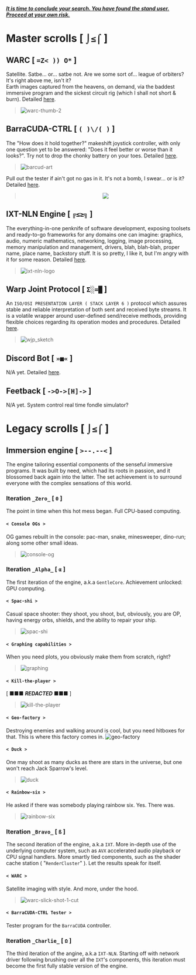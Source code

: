<i><u><b>It is time to conclude your search. You have found the stand user. Proceed at your own risk.</b></u></i>

# Master scrolls [ `⌡≤⌠` ]
 
## WARC [ `=Z< )) O*` ]
Satellite. Satbe... or... satbe not. Are we some sort of... league of orbiters? It's right above me, isn't it? <br>
Earth images captured from the heavens, on demand, via the baddest immersive program and the sickest circuit rig (which I shall not short & burn). Detailed [here](https://github.com/HoratiuMip/Ad-astra.Made.Not-said/tree/main/IXN/Ruptures/warc).
> ![warc-thumb-2](https://github.com/user-attachments/assets/8427430b-c346-4615-a8f0-297e7836227a)

## BarraCUDA-CTRL [ `( )\/( )` ]
The "How does it hold together?" makeshift joystick controller, with only one question yet to be answered: "Does it feel better or worse than it looks?". Try not to drop the chonky battery on your toes. Detailed [here](https://github.com/HoratiuMip/Ad-astra.Made.Not-said/tree/main/Devices/BarraCUDA-CTRL).
> ![barcud-art](https://github.com/user-attachments/assets/b2671f24-8335-4683-a659-bf164fe5941f)

Pull out the tester if ain't got no gas in it. It's not a bomb, I swear... or is it? Detailed [here](https://github.com/HoratiuMip/Ad-astra.Made.Not-said/tree/main/IXN/Ruptures/BarraCUDA-CTRL-tester).
><p align="center">
>  <img src="https://github.com/user-attachments/assets/8480758c-47e2-4b20-8903-6dc645778c59" />
></p>

## IXT-NLN Engine [ `╔≤≥╗` ]
The everything-in-one penknife of software development, exposing toolsets and ready-to-go frameworks for any domains one can imagine: graphics, audio, numeric mathematics, networking, logging, image processing, memory manipulation and management, drivers, blah, blah-blah, proper name, place name, backstory stuff. It is so pretty, I like it, but I'm angry with it for some reason. Detailed [here](https://github.com/HoratiuMip/Ad-astra.Made.Not-said/tree/main/IXN).
> ![ixt-nln-logo](https://github.com/user-attachments/assets/54e2cdbc-55ce-48ea-91d3-df27cf414faf)

## Warp Joint Protocol [ `Σ░=█` ]
An `ISO/OSI PRESENTATION LAYER ( STACK LAYER 6 )` protocol which assures stable and reliable interpretation of both sent and received byte streams. It is a volatile wrapper around user-defined send/receive methods, providing flexible choices regarding its operation modes and procedures. Detailed [here](https://github.com/HoratiuMip/Ad-astra.Made.Not-said/blob/main/WJP/README.md).
> ![wjp_sketch](https://github.com/user-attachments/assets/e39b30df-bf4b-41b6-9cf4-4e9d6e959717)

## Discord Bot [ `»■«` ]
N/A yet. Detailed [here](https://github.com/HoratiuMip/Ahri).

## Feetback [ `->O->[H]->` ]
N/A yet. System control real time fondle simulator?

# Legacy scrolls [ `⌡≤⌠` ]

## Immersion engine [ `>--.--<` ]
The engine tailoring essential components of the senseful immersive programs. It was built by need, which had its roots in passion, and it blossomed back again into the latter. The set achievement is to surround everyone with the complex sensations of this world. 

### Iteration `_Zero_` [ `0` ]
The point in time when this hot mess began. Full CPU-based computing.

#### `< Console OGs >`
OG games rebuilt in the console: pac-man, snake, minesweeper, dino-run; along some other small ideas.
> ![console-og](https://github.com/user-attachments/assets/7bf1e8a8-e29e-49f0-b1af-5f03f1df0798)

### Iteration `_Alpha_` [ `α` ]
The first iteration of the engine, a.k.a `GentleCore`. Achievement unlocked: GPU computing.

#### `< Spac-shi >`
Casual space shooter: they shoot, you shoot, but, obviously, you are OP, having energy orbs, shields, and the ability to repair your ship.
> ![spac-shi](https://github.com/user-attachments/assets/fc78e5f7-7834-484f-b7ef-4c47c3af3b51)

#### `< Graphing capabilities >`
When you need plots, you obviously make them from scratch, right?
> ![graphing](https://github.com/user-attachments/assets/497e67d6-db18-4d11-b18c-22126911b9f6)

#### `< Kill-the-player >`
[ ■■■ ___REDACTED___ ■■■ ]
> ![kill-the-player](https://github.com/user-attachments/assets/13036d7d-dd03-48b3-bf66-55fdcfa7ea0c)

#### `< Geo-factory >`
Destroying enemies and walking around is cool, but you need hitboxes for that. This is where this factory comes in.
![geo-factory](https://github.com/user-attachments/assets/6d2e53a3-6302-43eb-a101-648e62df6c96)

#### `< Duck >`
One may shoot as many ducks as there are stars in the universe, but one won't reach Jack Sparrow's level.
> ![duck](https://github.com/user-attachments/assets/305e6217-5162-4145-99dd-c6e969a38171)

#### `< Rainbow-six >`
He asked if there was somebody playing rainbow six. Yes. There was.
> ![rainbow-six](https://github.com/user-attachments/assets/1607d896-2a27-4bd2-964d-cebb8021e18f)

### Iteration `_Bravo_` [ `ß` ]
The second iteration of the engine, a.k.a `IXT`. More in-depth use of the underlying computer system, such as `AVX` accelerated audio playback or CPU signal handlers. More smartly tied components, such as the shader cache station ( "`RenderCluster`" ). Let the results speak for itself.

#### `< WARC >`
Satellite imaging with style. And more, under the hood.
> ![warc-slick-shot-1-cut](https://github.com/user-attachments/assets/1b275c4f-b273-4a16-b831-33a2f3529641)

#### `< BarraCUDA-CTRL Tester >`
Tester program for the `BarraCUDA` controller.

### Iteration `_Charlie_` [ `Ω` ]
The third iteration of the angine, a.k.a `IXT-NLN`. Starting off with network driver following brushing over all the `IXT`'s components, this iteration must become the first fully stable version of the engine.



